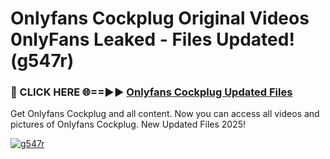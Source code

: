 # Onlyfans Cockplug Original Videos 0nlyFans Leaked - Files Updated! (g547r)

<h3>🔴 CLICK HERE 🌐==►► <a href="https://tinyurl.com/ehrbuxhb" rel="nofollow">Onlyfans Cockplug Updated Files</a></h3>

Get Onlyfans Cockplug and all content. Now you can access all videos and pictures of Onlyfans Cockplug. New Updated Files 2025!

[![g547r](https://i.imgur.com/lVYEuWS.gif)](https://tinyurl.com/ehrbuxhb)
